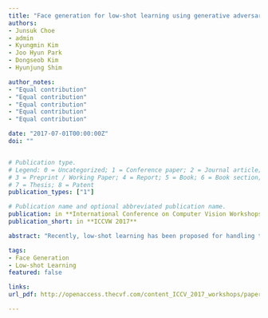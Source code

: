 ```yaml
---
title: "Face generation for low-shot learning using generative adversarial networks"
authors:
- Junsuk Choe
- admin
- Kyungmin Kim
- Joo Hyun Park
- Dongseob Kim
- Hyunjung Shim

author_notes:
- "Equal contribution"
- "Equal contribution"
- "Equal contribution"
- "Equal contribution"
- "Equal contribution"

date: "2017-07-01T00:00:00Z"
doi: ""


# Publication type.
# Legend: 0 = Uncategorized; 1 = Conference paper; 2 = Journal article;
# 3 = Preprint / Working Paper; 4 = Report; 5 = Book; 6 = Book section;
# 7 = Thesis; 8 = Patent
publication_types: ["1"]

# Publication name and optional abbreviated publication name.
publication: in **International Conference on Computer Vision Workshops**
publication_short: in **ICCVW 2017**

abstract: "Recently, low-shot learning has been proposed for handling the lack of training data in machine learning. Despite of the importance of this issue, relatively less efforts have been made to study this problem. In this paper, we aim to increase the size of training dataset in various ways to improve the accuracy and robustness of face recognition. In detail, we adapt a generator from the Generative Adversarial Network (GAN) to increase the size of training dataset, which includes a base set, a widely available dataset, and a novel set, a given limited dataset, while adopting transfer learning as a backend. Based on extensive experimental study, we conduct the analysis on various data augmentation methods, observing how each affects the identification accuracy. Finally, we conclude that the proposed algorithm for generating faces is effective in improving the identification accuracy and coverage at the precision of 99% using both the base and novel set."

tags:
- Face Generation
- Low-shot Learning
featured: false

links:
url_pdf: http://openaccess.thecvf.com/content_ICCV_2017_workshops/papers/w27/Choe_Face_Generation_for_ICCV_2017_paper.pdf

---
```

